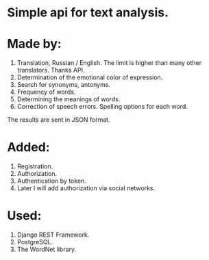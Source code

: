 # Simple api for text analysis.

# Made by:
1) Translation, Russian / English. The limit is higher than many other translators. Thanks API.
2) Determination of the emotional color of expression.
3) Search for synonyms, antonyms.
4) Frequency of words.
5) Determining the meanings of words.
6) Correction of speech errors. Spelling options for each word.

The results are sent in JSON format.

# Added:
1) Registration.
2) Authorization.
3) Authentication by token.
4) Later I will add authorization via social networks.

# Used:
1) Django REST Framework.
2) PostgreSQL.
3) The WordNet library.
